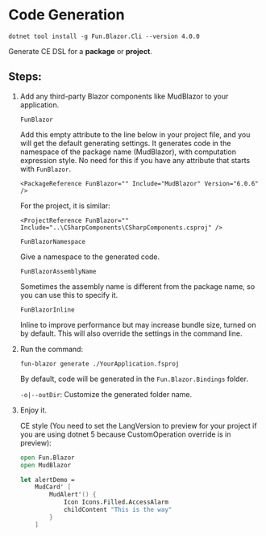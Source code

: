 # Code Generation

```
dotnet tool install -g Fun.Blazor.Cli --version 4.0.0
```

Generate CE DSL for a **package** or **project**.

## Steps:

1. Add any third-party Blazor components like MudBlazor to your application.

    `FunBlazor`
        
    Add this empty attribute to the line below in your project file, and you will get the default generating settings. It generates code in the namespace of the package name (MudBlazor), with computation expression style. No need for this if you have any attribute that starts with `FunBlazor`.

    ```
    <PackageReference FunBlazor="" Include="MudBlazor" Version="6.0.6" />
    ```

    For the project, it is similar:

    ```
    <ProjectReference FunBlazor="" Include="..\CSharpComponents\CSharpComponents.csproj" />
    ```
    
    `FunBlazorNamespace`
    
    Give a namespace to the generated code.

    `FunBlazorAssemblyName`
    
    Sometimes the assembly name is different from the package name, so you can use this to specify it.

    `FunBlazorInline`
    
    Inline to improve performance but may increase bundle size, turned on by default. This will also override the settings in the command line.
   

2. Run the command:

    ```
    fun-blazor generate ./YourApplication.fsproj
    ```

    By default, code will be generated in the `Fun.Blazor.Bindings` folder.

    `-o|--outDir`: Customize the generated folder name.


3. Enjoy it.

    CE style (You need to set the LangVersion to preview for your project if you are using dotnet 5 because CustomOperation override is in preview):

    ```fsharp
    open Fun.Blazor
    open MudBlazor

    let alertDemo =
        MudCard' [
            MudAlert'() {
                Icon Icons.Filled.AccessAlarm
                childContent "This is the way"
            }
        ]
    ```